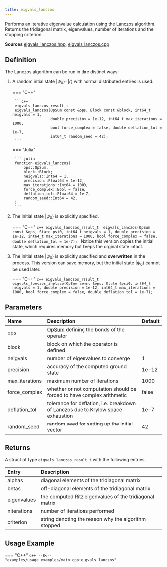 ```yaml
---
title: eigvals_lanczos
---
```


Performs an iterative eigenvalue calculation using the Lanczos algorithm. Returns the tridiagonal matrix, eigenvalues, number of iterations and the stopping criterion.

**Sources** [eigvals_lanczos.hpp](https://github.com/awietek/xdiag/blob/main/xdiag/algorithms/lanczos/eigvals_lanczos.hpp), [eigvals_lanczos.cpp](https://github.com/awietek/xdiag/blob/main/xdiag/algorithms/lanczos/eigvals_lanczos.cpp)

## Definition

The Lanczos algorithm can be run in thre distinct ways:

1. A random intial state $|\psi_0\rangle = |r\rangle$ with normal distributed entries is used.

	=== "C++"

		```c++
		eigvals_lanczos_result_t
		eigvals_lanczos(OpSum const &ops, Block const &block, int64_t neigvals = 1,
                    	double precision = 1e-12, int64_t max_iterations = 1000,
                        bool force_complex = false, double deflation_tol = 1e-7,
                        int64_t random_seed = 42);
		```
	
	=== "Julia"

		``` julia
		function eigvals_lanczos(
			ops::OpSum,
			block::Block;
			neigvals::Int64 = 1,
			precision::Float64 = 1e-12,
			max_iterations::Int64 = 1000,
			force_complex::Bool = false,
			deflation_tol::Float64 = 1e-7,
			random_seed::Int64 = 42,
		)
		```

2. The initial state $|\psi_0\rangle$ is explicitly specified. 

	=== "C++"
		```c++
		eigvals_lanczos_result_t 
		eigvals_lanczos(OpSum const &ops, State psi0, int64_t neigvals = 1,
	                    double precision = 1e-12, int64_t max_iterations = 1000,
                        bool force_complex = false, double deflation_tol = 1e-7);
     	```
	Notice this version copies the initial state, which requires memory but keeps the orginal state intact.

3. The initial state $|\psi_0\rangle$ is explicitly specified and **overwritten** in the process. This version can save memory, but the initial state  $|\psi_0\rangle$ cannot be used later.

	=== "C++"
		```c++
		eigvals_lanczos_result_t 
		eigvals_lanczos_inplace(OpSum const &ops, State &psi0, int64_t neigvals = 1,
	                        	double precision = 1e-12, int64_t max_iterations = 1000,
                                bool force_complex = false, double deflation_tol = 1e-7);
     	```


## Parameters

| Name           | Description                                                                       | Default |
|:---------------|:----------------------------------------------------------------------------------|---------|
| ops            | [OpSum](../operators/opsum.md) defining the bonds of the operator                 |         |
| block          | block on which the operator is defined                                            |         |
| neigvals       | number of eigenvalues to converge                                                 | 1       |
| precision      | accuracy of the computed ground state                                             | 1e-12   |
| max_iterations | maximum number of iterations                                                      | 1000    |
| force_complex  | whether or not computation should be forced to have complex arithmetic            | false   |
| deflation_tol  | tolerance for deflation, i.e. breakdown of Lanczos due to Krylow space exhaustion | 1e-7    |
| random_seed    | random seed for setting up the initial vector                                     | 42      |

## Returns

A struct of type `eigvals_lanczos_result_t` with the following entries.

| Entry       | Description                                             |
|:------------|:--------------------------------------------------------|
| alphas      | diagonal elements of the tridiagonal matrix             |
| betas       | off-diagonal elements of the tridiagonal matrix         |
| eigenvalues | the computed Ritz eigenvalues of the tridiagonal matrix |
| niterations | number of iterations performed                          |
| criterion   | string denoting the reason why the algorithm stopped    |
	
## Usage Example

=== "C++"
	```c++
	--8<-- "examples/usage_examples/main.cpp:eigvals_lanczos"
	```


